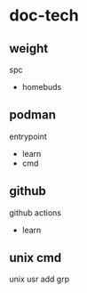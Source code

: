 
# doc-tech


## weight

spc
- homebuds


## podman

entrypoint
- learn
- cmd


## github

github actions
- learn


## unix cmd

unix usr add grp


